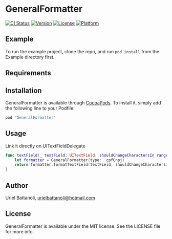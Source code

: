 # GeneralFormatter

[![CI Status](http://img.shields.io/travis/OpenCraft/GeneralFormatter.svg?style=flat)](https://travis-ci.org/OpenCraft/GeneralFormatter)
[![Version](https://img.shields.io/cocoapods/v/GeneralFormatter.svg?style=flat)](http://cocoapods.org/pods/GeneralFormatter)
[![License](https://img.shields.io/cocoapods/l/GeneralFormatter.svg?style=flat)](http://cocoapods.org/pods/GeneralFormatter)
[![Platform](https://img.shields.io/cocoapods/p/GeneralFormatter.svg?style=flat)](http://cocoapods.org/pods/GeneralFormatter)

## Example

To run the example project, clone the repo, and run `pod install` from the Example directory first.

## Requirements

## Installation

GeneralFormatter is available through [CocoaPods](http://cocoapods.org). To install
it, simply add the following line to your Podfile:

```ruby
pod "GeneralFormatter"
```

## Usage

Link it directly on UITextFieldDelegate
```swift
func textField(_ textField: UITextField, shouldChangeCharactersIn range: NSRange, replacementString string: String) -> Bool {
    let formatter = GeneralFormatter(type: .cpfCnpj)
    return formatter.formatTextField(textField, shouldChangeCharactersIn: range, replacementString: string)
}
```

## Author

Uriel Battanoli, urielbattanoli@hotmail.com

## License

GeneralFormatter is available under the MIT license. See the LICENSE file for more info.
